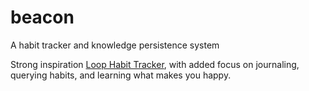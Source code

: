 # beacon

A habit tracker and knowledge persistence system

Strong inspiration [Loop Habit Tracker](https://github.com/iSoron/uhabits),
with added focus on journaling, querying habits, and learning what makes
you happy.
